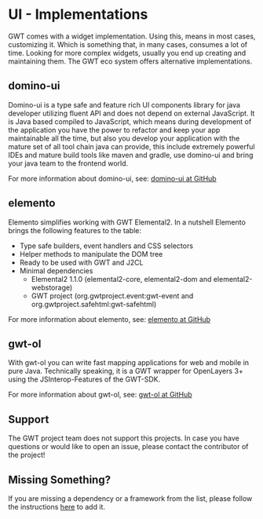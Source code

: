 # UI - Implementations 

GWT comes with a widget implementation. Using this, means in most cases, customizing it. Which is something that, in many cases, consumes a lot of time.
Looking for more complex widgets, usually you end up creating and maintaining them. The GWT eco system offers alternative
implementations.

## domino-ui<a id="domino-ui"></a>

Domino-ui is a type safe and feature rich UI components library for java developer utilizing fluent API and does not
depend on external JavaScript. It is Java based compiled to JavaScript, which means during development of the application
you have the power to refactor and keep your app maintainable all the time, but also you develop your application
with the mature set of all tool chain java can provide, this include extremely powerful IDEs and mature build tools 
like maven and gradle, use domino-ui and bring your java team to the frontend world.

For more information about domino-ui, see: [domino-ui at GitHub](https://dominokit.com/solutions/domino-ui/v2)

## elemento<a id="elemento"></a>

Elemento simplifies working with GWT Elemental2. In a nutshell Elemento brings the following features to the table:

* Type safe builders, event handlers and CSS selectors
* Helper methods to manipulate the DOM tree
* Ready to be used with GWT and J2CL
* Minimal dependencies
  - Elemental2 1.1.0 (elemental2-core, elemental2-dom and elemental2-webstorage)
  - GWT project (org.gwtproject.event:gwt-event and org.gwtproject.safehtml:gwt-safehtml)
 
For more information about elemento, see: [elemento at GitHub](https://github.com/hal/elemento)

## gwt-ol<a id="gwt-ol"></a>

With gwt-ol you can write fast mapping applications for web and mobile in pure Java. Technically speaking, it is a GWT
wrapper for OpenLayers 3+ using the JSInterop-Features of the GWT-SDK.

For more information about gwt-ol, see: [gwt-ol at GitHub](https://github.com/TDesjardins/gwt-ol)

## Support

The GWT project team does not support this projects. In case you have questions or would like to open an issue, please
contact the contributor of the project!

## Missing Something?

If you are missing a dependency or a framework from the list, please follow the instructions [here](add-lib.html) to add it.